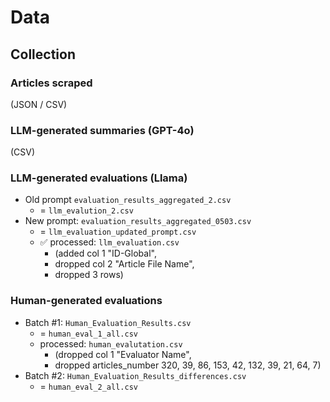 # Data

## Collection

### Articles scraped

(JSON / CSV)

### LLM-generated summaries (GPT-4o)

(CSV)

### LLM-generated evaluations (Llama)

- Old prompt `evaluation_results_aggregated_2.csv`
  - = `llm_evalution_2.csv`
- New prompt: `evaluation_results_aggregated_0503.csv`
  - = `llm_evaluation_updated_prompt.csv`
  - ✅ processed: `llm_evaluation.csv`
    - (added col 1 "ID-Global",
    - dropped col 2 "Article File Name",
    - dropped 3 rows)

### Human-generated evaluations

- Batch #1: `Human_Evaluation_Results.csv`
  - = `human_eval_1_all.csv`
  - processed: `human_evalutation.csv`
    - (dropped col 1 "Evaluator Name",
    - dropped articles_number 320, 39, 86, 153, 42, 132, 39, 21, 64, 7)
- Batch #2: `Human_Evaluation_Results_differences.csv`
  - = `human_eval_2_all.csv`
